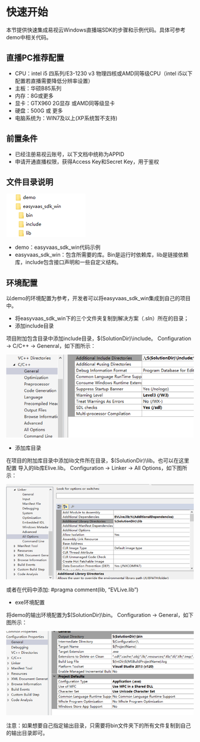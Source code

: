# 快速开始
本节提供快速集成易视云Windows直播端SDK的步骤和示例代码。具体可参考demo中相关代码。

## 直播PC推荐配置
* CPU：intel i5 四系列/E3-1230 v3 物理四核或AMD同等级CPU（intel i5以下配置若直播需要降低分辨率设置）
* 主板：华硕B85系列
* 内存：8G或更多
* 显卡：GTX960 2G显存 或AMD同等级显卡
* 硬盘：500G 或 更多
* 电脑系统为：WIN7及以上(XP系统暂不支持)

## 前置条件
* 已经注册易视云账号，以下文档中统称为APPID
* 申请开通直播权限，获得Access Key和Secret Key，用于鉴权

## 文件目录说明
![](media/dir.png)

* demo：easyvaas_sdk_win代码示例
* easyvaas_sdk_win：包含所需要的库。Bin是运行时依赖库，lib是链接依赖库，include包含接口声明和一些自定义结构。

## 环境配置
以demo的环境配置为参考，开发者可以将easyvaas_sdk_win集成到自己的项目中。

* 将easyvaas_sdk_win下的三个文件夹复制到解决方案（.sln）所在的目录；
* 添加include目录

项目附加包含目录中添加include目录，$(SolutionDir)\include。
Configuration -> C/C++ -> Genenral，如下图所示：

![](media/include.png)

* 添加库目录

在项目的附加库目录中添加lib文件所在目录，$(SolutionDir)\lib。也可以在这里配置
  导入的lib库Elive.lib。
  Configuration -> Linker -> All Options，如下图所示：
  
  ![](media/lib.png)

或者在代码中添加:
  #pragma comment(lib, “EVLive.lib”)

* exe环境配置

将demo的输出环境配置为$(SolutionDir)\bin。
  Configuration -> General，如下图所示：
  
  ![](media/exe.png)

注意：如果想要自己指定输出目录，只需要将bin文件夹下的所有文件复制到自己的输出目录即可。

